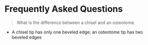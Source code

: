 Frequently Asked Questions
==========================


> What is the difference between a chisel and an osteotome.
* A chisel tip has only one beveled edge; an osteotome tip has two beveled edges

